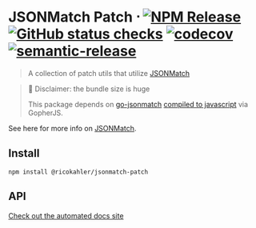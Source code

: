 # JSONMatch Patch ᐧ [![NPM Release](https://badgen.net/npm/v/@ricokahler/jsonmatch-patch)](https://www.npmjs.com/package/@ricokahler/jsonmatch-patch) [![GitHub status checks](https://badgen.net/github/checks/ricokahler/jsonmatch-patch)](https://github.com/ricokahler/jsonmatch-patch/actions) [![codecov](https://codecov.io/gh/ricokahler/jsonmatch-patch/branch/main/graph/badge.svg?token=d4iU4rkUTL)](https://codecov.io/gh/ricokahler/jsonmatch-patch) [![semantic-release](https://img.shields.io/badge/%20%20%F0%9F%93%A6%F0%9F%9A%80-semantic--release-e10079.svg)](https://github.com/semantic-release/semantic-release)

> A collection of patch utils that utilize [JSONMatch](https://github.com/sanity-io/go-jsonmatch)

> 🚨 Disclaimer: the bundle size is huge
>
> This package depends on [go-jsonmatch](https://github.com/sanity-io/go-jsonmatch) [compiled to javascript](https://github.com/ricokahler/jsonmatch-js) via GopherJS.

See here for more info on [JSONMatch](https://www.sanity.io/docs/json-match).

## Install

```
npm install @ricokahler/jsonmatch-patch
```

## API

[Check out the automated docs site](https://jsonmatch-patch.vercel.app/)
